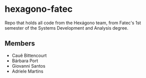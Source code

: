 # hexagono-fatec
Repo that holds all code from the Hexágono team, from Fatec's 1st semester of the Systems Development and Analysis degree.

## Members
- Cauê Bittencourt
- Bárbara Port
- Giovanni Santos
- Adriele Martins
